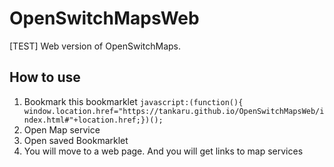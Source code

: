 # OpenSwitchMapsWeb
[TEST] Web version of OpenSwitchMaps.

## How to use
1. Bookmark this bookmarklet
```javascript:(function(){ window.location.href="https://tankaru.github.io/OpenSwitchMapsWeb/index.html#"+location.href;})();```
1. Open Map service
1. Open saved Bookmarklet
1. You will move to a web page. And you will get links to map services
